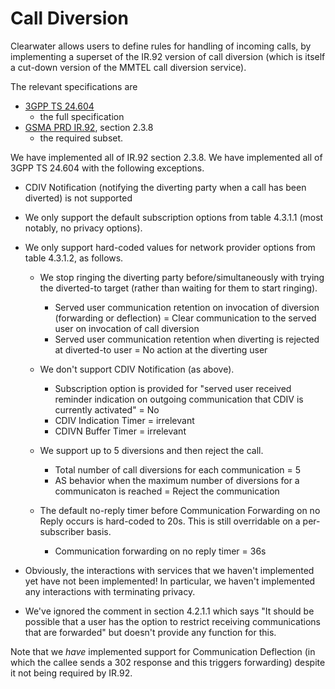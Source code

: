 Call Diversion
==============

Clearwater allows users to define rules for handling of incoming
calls, by implementing a superset of the IR.92 version of call
diversion (which is itself a cut-down version of the MMTEL call
diversion service).

The relevant specifications are

-   [3GPP TS 24.604](http://www.etsi.org/deliver/etsi\_ts/124600\_124699/124604/11.04.00\_60/ts\_124604v110400p.pdf)
    - the full specification
-   [GSMA PRD IR.92](http://www.gsma.com/newsroom/wp-content/uploads/2013/04/IR.92-v7.0.pdf), section 2.3.8
    - the required subset.

We have implemented all of IR.92 section 2.3.8. We have implemented all
of 3GPP TS 24.604 with the following exceptions.

-   CDIV Notification (notifying the diverting party when a call has
    been diverted) is not supported
-   We only support the default subscription options from table 4.3.1.1
    (most notably, no privacy options).
-   We only support hard-coded values for network provider options from
    table 4.3.1.2, as follows.
    -   We stop ringing the diverting party before/simultaneously with
        trying the diverted-to target (rather than waiting for them to
        start ringing).
        -   Served user communication retention on invocation of
            diversion (forwarding or deflection) = Clear communication
            to the served user on invocation of call diversion
        -   Served user communication retention when diverting is
            rejected at diverted-to user = No action at the diverting
            user

    -   We don't support CDIV Notification (as above).
        -   Subscription option is provided for "served user received
            reminder indication on outgoing communication that CDIV is
            currently activated" = No
        -   CDIV Indication Timer = irrelevant
        -   CDIVN Buffer Timer = irrelevant

    -   We support up to 5 diversions and then reject the call.
        -   Total number of call diversions for each communication = 5
        -   AS behavior when the maximum number of diversions for a
            communicaton is reached = Reject the communication

    -   The default no-reply timer before Communication Forwarding on no
        Reply occurs is hard-coded to 20s. This is still overridable on
        a per-subscriber basis.
        -   Communication forwarding on no reply timer = 36s

-   Obviously, the interactions with services that we haven't
    implemented yet have not been implemented! In particular, we haven't
    implemented any interactions with terminating privacy.
-   We've ignored the comment in section 4.2.1.1 which
    says "It should be possible that a user has the option to restrict
    receiving communications that are forwarded" but doesn't provide any
    function for this.

Note that we *have* implemented support for Communication Deflection (in
which the callee sends a 302 response and this triggers forwarding)
despite it not being required by IR.92.
